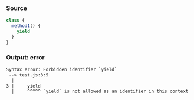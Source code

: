 ### Source
```js parse:expr
class {
  method1() {
    yield
  }
}
```

### Output: error
```txt
Syntax error: Forbidden identifier `yield`
 --> test.js:3:5
  |
3 |     yield
  |     ^^^^^ `yield` is not allowed as an identifier in this context
```
